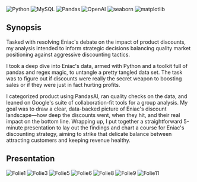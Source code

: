 ![Python](https://img.shields.io/badge/Python-3776AB?style=for-the-badge&logo=python&logoColor=white)
![MySQL](https://img.shields.io/badge/MySQL-00000F?style=for-the-badge&logo=mysql&logoColor=white)
![Pandas](https://img.shields.io/badge/pandas-%23150458.svg?style=for-the-badge&logo=pandas&logoColor=white)
![OpenAI](https://img.shields.io/badge/OpenAI-412991?style=for-the-badge&logo=openai&logoColor=white)
![seaborn](https://img.shields.io/badge/seaborn-%23150458.svg?style=for-the-badge&logo=seaborn&logoColor=white)
![matplotlib](https://img.shields.io/badge/matplotlib-%23150458.svg?style=for-the-badge&logo=matplotlib&logoColor=white)


## Synopsis
Tasked with resolving Eniac's debate on the impact of product discounts, my analysis intended to inform strategic decisions balancing quality market positioning against aggressive discounting tactics.

I took a deep dive into Eniac's data, armed with Python and a toolkit full of pandas and regex magic, to untangle a pretty tangled data set. The task was to
figure out if discounts were really the secret weapon to boosting sales or if they were just in fact hurting profits.

I categorized product using PandasAI, ran quality checks on the data, and leaned on Google's suite of collaboration-fit tools for a group analysis. My goal was to draw a clear, data-backed picture of Eniac's discount landscape—how deep the discounts went, when they hit, and their real impact on the bottom line. Wrapping up, I put together a straightforward 5-minute presentation to lay out the findings and chart a course for Eniac's discounting strategy, aiming to strike that delicate balance between attracting customers and keeping revenue healthy.


## Presentation
![Folie1](https://github.com/mathlamm/Data-Science-Portfolio/assets/43820711/8e54a48b-4161-49f6-bd88-1057eaa40c35)
![Folie3](https://github.com/mathlamm/Data-Science-Portfolio/assets/43820711/44b71c1b-79de-4214-9ab1-d54aa8219a68)
![Folie5](https://github.com/mathlamm/Data-Science-Portfolio/assets/43820711/c9e2810f-11e8-45bd-bb0b-cec4a38c53ad)
![Folie6](https://github.com/mathlamm/Data-Science-Portfolio/assets/43820711/191fbf85-4b00-4c90-b31e-9a2c12d1d158)
![Folie8](https://github.com/mathlamm/Data-Science-Portfolio/assets/43820711/f6513d55-1b39-4290-b7ab-0de932b0eb1d)
![Folie9](https://github.com/mathlamm/Data-Science-Portfolio/assets/43820711/00af94f0-5eb1-4864-ab2e-b5e54f233e88)
![Folie11](https://github.com/mathlamm/Data-Science-Portfolio/assets/43820711/279dac22-78c1-4b89-a293-3adbc32a3fff)









